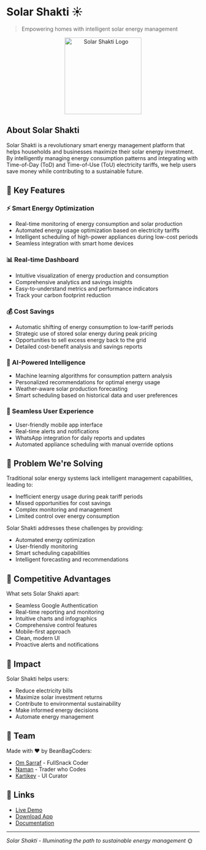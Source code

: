 # Solar Shakti ☀️

> Empowering homes with intelligent solar energy management

<div align="center">
  <img src="https://imgur.com/a/ajD6moO" alt="Solar Shakti Logo" width="200"/>
</div>

## About Solar Shakti

Solar Shakti is a revolutionary smart energy management platform that helps households and businesses maximize their solar energy investment. By intelligently managing energy consumption patterns and integrating with Time-of-Day (ToD) and Time-of-Use (ToU) electricity tariffs, we help users save money while contributing to a sustainable future.

## 🌟 Key Features

### ⚡ Smart Energy Optimization
- Real-time monitoring of energy consumption and solar production
- Automated energy usage optimization based on electricity tariffs
- Intelligent scheduling of high-power appliances during low-cost periods
- Seamless integration with smart home devices

### 📊 Real-time Dashboard
- Intuitive visualization of energy production and consumption
- Comprehensive analytics and savings insights
- Easy-to-understand metrics and performance indicators
- Track your carbon footprint reduction

### 💰 Cost Savings
- Automatic shifting of energy consumption to low-tariff periods
- Strategic use of stored solar energy during peak pricing
- Opportunities to sell excess energy back to the grid
- Detailed cost-benefit analysis and savings reports

### 🤖 AI-Powered Intelligence
- Machine learning algorithms for consumption pattern analysis
- Personalized recommendations for optimal energy usage
- Weather-aware solar production forecasting
- Smart scheduling based on historical data and user preferences

### 📱 Seamless User Experience
- User-friendly mobile app interface
- Real-time alerts and notifications
- WhatsApp integration for daily reports and updates
- Automated appliance scheduling with manual override options

## 🎯 Problem We're Solving

Traditional solar energy systems lack intelligent management capabilities, leading to:
- Inefficient energy usage during peak tariff periods
- Missed opportunities for cost savings
- Complex monitoring and management
- Limited control over energy consumption

Solar Shakti addresses these challenges by providing:
- Automated energy optimization
- User-friendly monitoring
- Smart scheduling capabilities
- Intelligent forecasting and recommendations

## 💪 Competitive Advantages

What sets Solar Shakti apart:
- Seamless Google Authentication
- Real-time reporting and monitoring
- Intuitive charts and infographics
- Comprehensive control features
- Mobile-first approach
- Clean, modern UI
- Proactive alerts and notifications

## 🌱 Impact

Solar Shakti helps users:
- Reduce electricity bills
- Maximize solar investment returns
- Contribute to environmental sustainability
- Make informed energy decisions
- Automate energy management

## 👥 Team

Made with ❤️ by BeanBagCoders:
- [Om Sarraf](https://github.com/itsOmSarraf) - FullSnack Coder
- [Naman](https://github.com/naman-makkar) - Trader who Codes
- [Kartikey](https://github.com/kkartikeysetia) - UI Curator

## 🔗 Links
- [Live Demo](https://solar-shakti.vercel.app/)
- [Download App](#)
- [Documentation](#)

---

*Solar Shakti - Illuminating the path to sustainable energy management* 🌞
